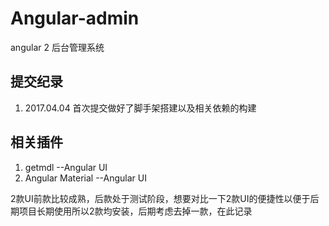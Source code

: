 # Angular-admin

angular 2 后台管理系统

## 提交纪录

1. 2017.04.04 首次提交做好了脚手架搭建以及相关依赖的构建

## 相关插件
1. getmdl --Angular UI
2. Angular Material --Angular UI

2款UI前款比较成熟，后款处于测试阶段，想要对比一下2款UI的便捷性以便于后期项目长期使用所以2款均安装，后期考虑去掉一款，在此记录
